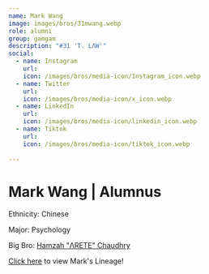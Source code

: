 ```yaml
---
name: Mark Wang
image: images/bros/31mwang.webp
role: alumni
group: gamgam
description: "#31 'T. LΛW'"
social: 
  - name: Instagram
    url: 
    icon: /images/bros/media-icon/Instagram_icon.webp
  - name: Twitter
    url:
    icon: /images/bros/media-icon/x_icon.webp
  - name: LinkedIn
    url: 
    icon: /images/bros/media-icon/linkedin_icon.webp
  - name: Tiktok
    url: 
    icon: /images/bros/media-icon/tiktok_icon.webp
            
---
```


# Mark Wang | Alumnus
Ethnicity: Chinese

Major: Psychology

Big Bro: [Hamzah "ΛRETE" Chaudhry](21hchaudhry)

[Click here](/ujis/) to view Mark's Lineage!
